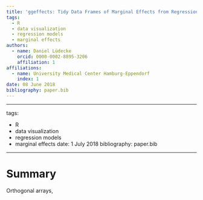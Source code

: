 ```yaml
---
title: 'ggeffects: Tidy Data Frames of Marginal Effects from Regression Models'
tags:
  - R
  - data visualization
  - regression models
  - marginal effects
authors:
  - name: Daniel Lüdecke
    orcid: 0000-0002-8895-3206
    affiliation: 1
affiliations:
  - name: University Medical Center Hamburg-Eppendorf
    index: 1
date: 08 June 2018
bibliography: paper.bib
---
```


---
tags:
  - R
  - data visualization
  - regression models
  - marginal effects
date: 1 July 2018
bibliography: paper.bib
----

# Summary

Orthogonal arrays, 

